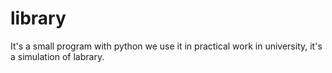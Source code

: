 # library
It's a small program with python we use it in practical work in university, it's a simulation of labrary. 
